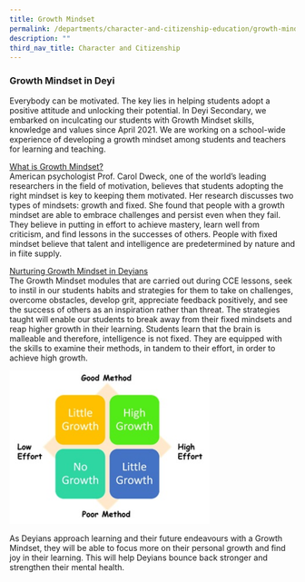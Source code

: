 ```yaml
---
title: Growth Mindset
permalink: /departments/character-and-citizenship-education/growth-mindset/
description: ""
third_nav_title: Character and Citizenship
---
```

### Growth Mindset in Deyi

Everybody can be motivated. The key lies in helping students adopt a positive attitude and unlocking their potential. In Deyi Secondary, we embarked on inculcating our students with Growth Mindset skills, knowledge and values since April 2021. We are working on a school-wide experience of developing a growth mindset among students and teachers for learning and teaching.   
  
<u> What is Growth Mindset? </u> <br>
American psychologist Prof. Carol Dweck, one of the world’s leading researchers in the field of motivation, believes that students adopting the right mindset is key to keeping them motivated. Her research discusses two types of mindsets: growth and fixed. She found that people with a growth mindset are able to embrace challenges and persist even when they fail. They believe in putting in effort to achieve mastery, learn well from criticism, and find lessons in the successes of others. People with fixed mindset believe that talent and intelligence are predetermined by nature and in fiite supply.


<u> Nurturing Growth Mindset in Deyians </u> <br>
The Growth Mindset modules that are carried out during CCE lessons, seek to instil in our students habits and strategies for them to take on challenges, overcome obstacles, develop grit, appreciate feedback positively, and see the success of others as an inspiration rather than threat. The strategies taught will enable our students to break away from their fixed mindsets and reap higher growth in their learning. Students learn that the brain is malleable and therefore, intelligence is not fixed. They are equipped with the skills to examine their methods, in tandem to their effort, in order to achieve high growth.

<img src="/images/Growth%20Mindset.jpg" 
    style="width:70%">

As Deyians approach learning and their future endeavours with a Growth Mindset, they will be able to focus more on their personal growth and find joy in their learning. This will help Deyians bounce back stronger and strengthen their mental health.